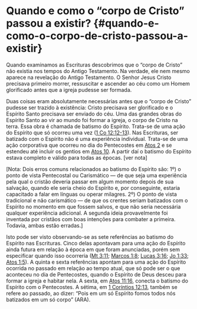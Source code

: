 # Quando e como o “corpo de Cristo” passou a existir? {#quando-e-como-o-corpo-de-cristo-passou-a-existir}

Quando examinamos as Escrituras descobrimos que o “corpo de Cristo” não existia nos tempos do Antigo Testamento. Na verdade, ele nem mesmo aparece na revelação do Antigo Testamento. O Senhor Jesus Cristo precisava primeiro morrer, ressuscitar e ascender ao céu como um Homem glorificado antes que a igreja pudesse ser formada.

Duas coisas eram absolutamente necessárias antes que o “corpo de Cristo” pudesse ser trazido à existência: Cristo precisava ser glorificado e o Espírito Santo precisava ser enviado do céu. Uma das grandes obras do Espírito Santo ao vir ao mundo foi formar a igreja, o corpo de Cristo na terra. Essa obra é chamada de batismo do Espírito. Trata-se de uma ação do Espírito que só ocorreu uma vez ([1 Co 12:12-13](http://bibliaonline.com.br/acf/1co/12/12-13)). Nas Escrituras, ser batizado com o Espírito não é uma experiência individual. Trata-se de uma ação corporativa que ocorreu no dia do Pentecostes em [Atos 2](http://bibliaonline.com.br/acf/atos/2) e se estendeu até incluir os gentios em [Atos 10](http://bibliaonline.com.br/acf/atos/10). A partir daí o batismo do Espírito estava completo e válido para todas as épocas. [ver nota]

[Nota: Dois erros comuns relacionados ao batismo do Espírito são: 1º) o ponto de vista Pentecostal ou Carismático — de que seja uma experiência pela qual o cristão deveria passar em algum momento depois de sua salvação, quando ele seria cheio do Espírito e, por conseguinte, estaria capacitado a falar em línguas ou operar milagres. 2º) O ponto de vista tradicional e não carismático — de que os crentes seriam batizados com o Espírito no momento em que fossem salvos, e que não seria necessária qualquer experiência adicional. A segunda ideia provavelmente foi inventada por cristãos com boas intenções para combater a primeira. Todavia, ambas estão erradas.]

Isto pode ser visto observando-se as sete referências ao batismo do Espírito nas Escrituras. Cinco delas apontavam para uma ação do Espírito ainda futura em relação à época em que foram anunciadas, porém sem especificar quando isso ocorreria ([Mt 3:11](http://bibliaonline.com.br/acf/mt/3/11); [Marcos 1:8](http://bibliaonline.com.br/acf/mc/1/8); [Lucas 3:16](http://bibliaonline.com.br/acf/lc/3/16); [Jo 1:33](http://bibliaonline.com.br/acf/jo/1/33); [Atos 1:5](http://bibliaonline.com.br/acf/atos/1/5)). A quinta e sexta referências apontam para uma ação do Espírito ocorrida no passado em relação ao tempo atual, que só pode ser o que aconteceu no dia de Pentecostes, quando o Espírito de Deus desceu para formar a igreja e habitar nela. A sexta, em [Atos 11:16](http://bibliaonline.com.br/acf/atos/11/16), conecta o batismo do Espírito com o Pentecostes. A sétima, em [1 Coríntios 12:13](http://bibliaonline.com.br/acf/1co/12/13), também se refere ao passado, ao dizer: “Pois em um só Espírito fomos todos nós batizados em um só corpo” (ARA).